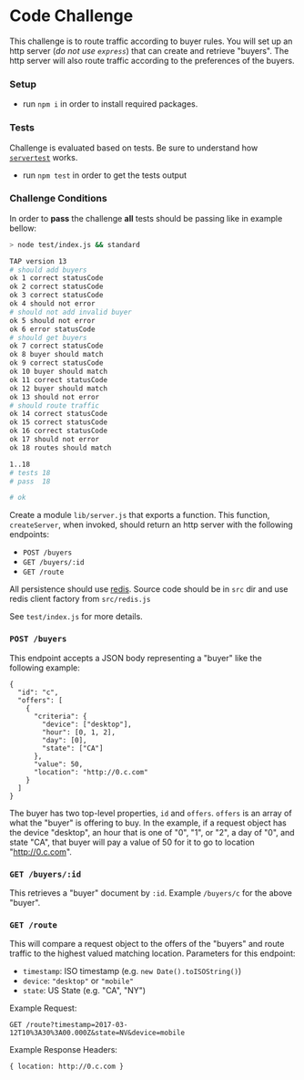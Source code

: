 # Code Challenge

This challenge is to route traffic according to buyer rules. You will set up an http server (*do not use `express`*) that can create and retrieve "buyers". The http server will also route traffic according to the preferences of the buyers.

### Setup
-  run ```npm i``` in order to install required packages.


### Tests
Challenge is evaluated based on tests. Be sure to understand how [`servertest`](https://github.com/rvagg/servertest) works.

- run `npm test` in order to get the tests output


### Challenge Conditions

In order to **pass** the challenge **all** tests should be passing like in example bellow:
```bash
> node test/index.js && standard

TAP version 13
# should add buyers
ok 1 correct statusCode
ok 2 correct statusCode
ok 3 correct statusCode
ok 4 should not error
# should not add invalid buyer
ok 5 should not error
ok 6 error statusCode
# should get buyers
ok 7 correct statusCode
ok 8 buyer should match
ok 9 correct statusCode
ok 10 buyer should match
ok 11 correct statusCode
ok 12 buyer should match
ok 13 should not error
# should route traffic
ok 14 correct statusCode
ok 15 correct statusCode
ok 16 correct statusCode
ok 17 should not error
ok 18 routes should match

1..18
# tests 18
# pass  18

# ok

```


Create a module `lib/server.js` that exports a function. This function, `createServer`, when invoked, should return an http server with the following endpoints:

* `POST /buyers`
* `GET /buyers/:id`
* `GET /route`

All persistence should use [redis](http://redis.io). 
Source code should be in `src` dir and use redis client factory from `src/redis.js`

See `test/index.js` for more details.

### `POST /buyers`

This endpoint accepts a JSON body representing a "buyer" like the following example:

```
{
  "id": "c",
  "offers": [
    {
      "criteria": {
        "device": ["desktop"],
        "hour": [0, 1, 2],
        "day": [0],
        "state": ["CA"]
      },
      "value": 50,
      "location": "http://0.c.com"
    }
  ]
}
```

The buyer has two top-level properties, `id` and `offers`. `offers` is an array of what the "buyer" is offering to buy. In the example, if a request object has the device "desktop", an hour that is one of "0", "1", or "2", a day of "0", and state "CA", that buyer will pay a value of 50 for it to go to location "http://0.c.com".

### `GET /buyers/:id`

This retrieves a "buyer" document by `:id`. Example `/buyers/c` for the above "buyer".

### `GET /route`

This will compare a request object to the offers of the "buyers" and route traffic to the highest valued matching location. Parameters for this endpoint:

* `timestamp`: ISO timestamp (e.g. `new Date().toISOString()`)
* `device`: `"desktop"` or `"mobile"`
* `state`: US State (e.g. "CA", "NY")

Example Request:

`GET /route?timestamp=2017-03-12T10%3A30%3A00.000Z&state=NV&device=mobile`

Example Response Headers:

`{ location: http://0.c.com }`
